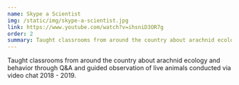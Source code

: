 ```yaml
---
name: Skype a Scientist
img: /static/img/skype-a-scientist.jpg
link: https://www.youtube.com/watch?v=ihsniD3OR7g
order: 2
summary: Taught classrooms from around the country about arachnid ecology and behavior through Q&A and guided observation of live animals conducted via video chat 2018 - 2019.
---
```


Taught classrooms from around the country about arachnid ecology and behavior through Q&A and guided observation of live animals conducted via video chat 2018 - 2019.
